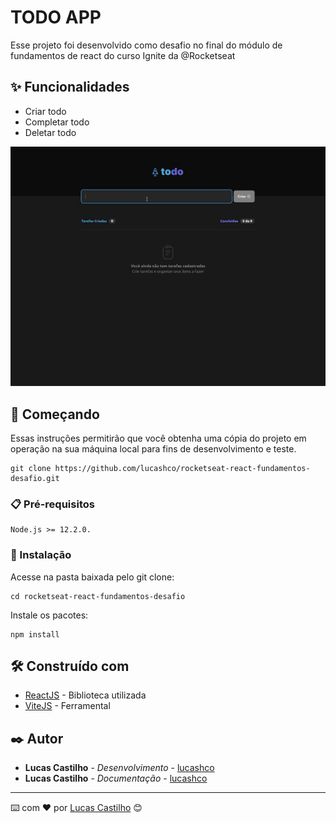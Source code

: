 # TODO APP

Esse projeto foi desenvolvido como desafio no final do módulo de fundamentos de react do curso Ignite da @Rocketseat

## ✨ Funcionalidades

* Criar todo
* Completar todo
* Deletar todo

<p >
  <img src="./src/assets/to_readme/todo-app.gif" />
</p>

## 🚀 Começando

Essas instruções permitirão que você obtenha uma cópia do projeto em operação na sua máquina local para fins de desenvolvimento e teste.
```
git clone https://github.com/lucashco/rocketseat-react-fundamentos-desafio.git
```

### 📋 Pré-requisitos

```
Node.js >= 12.2.0.
```

### 🔧 Instalação


Acesse na pasta baixada pelo git clone:

```
cd rocketseat-react-fundamentos-desafio
```

Instale os pacotes:

```
npm install
```

## 🛠️ Construído com

* [ReactJS](https://reactjs.org/) - Biblioteca utilizada
* [ViteJS](https://vitejs.dev/) - Ferramental

## ✒️ Autor

* **Lucas Castilho** - *Desenvolvimento* - [lucashco](https://github.com/lucashco)
* **Lucas Castilho** - *Documentação* - [lucashco](https://github.com/lucashco)

---
⌨️ com ❤️ por [Lucas Castilho](https://gist.github.com/lucashco) 😊